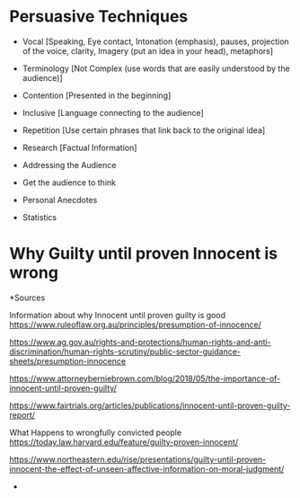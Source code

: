 # Persuasive Techniques

- Vocal [Speaking, Eye contact, Intonation (emphasis), pauses, projection of the voice, clarity, Imagery (put an idea in your head), metaphors]
- Terminology [Not Complex (use words that are easily understood by the audience)]
- Contention [Presented in the beginning]
- Inclusive [Language connecting to the audience]
- Repetition [Use certain phrases that link back to the original idea]
- Research [Factual Information]

- Addressing the Audience
- Get the audience to think
- Personal Anecdotes
- Statistics

# Why Guilty until proven Innocent is wrong

*Sources

Information about why Innocent until proven guilty is good
https://www.ruleoflaw.org.au/principles/presumption-of-innocence/

https://www.ag.gov.au/rights-and-protections/human-rights-and-anti-discrimination/human-rights-scrutiny/public-sector-guidance-sheets/presumption-innocence

https://www.attorneyberniebrown.com/blog/2018/05/the-importance-of-innocent-until-proven-guilty/

https://www.fairtrials.org/articles/publications/innocent-until-proven-guilty-report/

What Happens to wrongfully convicted people
https://today.law.harvard.edu/feature/guilty-proven-innocent/

https://www.northeastern.edu/rise/presentations/guilty-until-proven-innocent-the-effect-of-unseen-affective-information-on-moral-judgment/

*